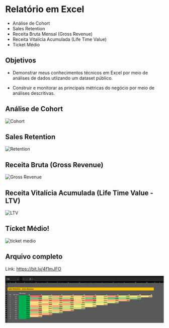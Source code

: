 # Relatório em Excel 
- Análise de Cohort
- Sales Retention
- Receita Bruta Mensal (Gross Revenue)
- Receita Vitalícia Acumulada (Life Time Value)
- Ticket Médio

## Objetivos

- Demonstrar meus conhecimentos técnicos em Excel por meio de análises de dados utlizando um dataset público.

- Construir e monitorar as principais métricas do negócio por meio de análises descritivas.

## Análise de Cohort
![Cohort](https://github.com/ronaldo-gamajr/analise-cohort-excel/assets/cohort.png)
## Sales Retention
![Retention](https://github.com/ronaldo-gamajr/analise-cohort-excel/assets/sales-retention.png)
## Receita Bruta (Gross Revenue)
![Gross Revenue](https://github.com/ronaldo-gamajr/analise-cohort-excel/assets/receita-bruta.png)
## Receita Vitalícia Acumulada (Life Time Value - LTV)
![LTV](https://github.com/ronaldo-gamajr/analise-cohort-excel/assets/lifetime-value.png)
## Tícket Médio!
![ticket medio](https://github.com/ronaldo-gamajr/analise-cohort-excel/assets/ticket-medio.png)

## Arquivo completo 
Link: https://bit.ly/4f1mJFO

![teste](assets/sales-retention.png)